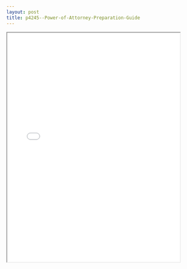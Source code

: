 ```yaml
---
layout: post
title: p4245--Power-of-Attorney-Preparation-Guide
---
```


<div class="pdf-container">
<iframe src="/ea/assets/pdfs/p4245--Power-of-Attorney-Preparation-Guide.pdf" height="600" width="90%" allowFullScreen="true"></iframe>
</div>

